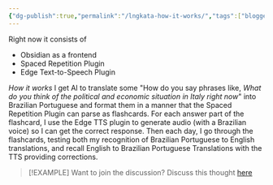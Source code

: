 ```yaml
---
{"dg-publish":true,"permalink":"/lngkata-how-it-works/","tags":["blogged","refactored","language"],"created":"2025-09-25T19:55:34.995+01:00","updated":"2025-09-25T19:58:14.735+01:00"}
---
```


Right now it consists of 
- Obsidian as a frontend
- Spaced Repetition Plugin
- Edge Text-to-Speech Plugin

*How it works*
I get AI to translate some "How do you say phrases like, *What do you think of the political and economic situation in Italy right now*" into Brazilian Portuguese and format them in a manner that the Spaced Repetition Plugin can parse as flashcards. For each answer part of the flashcard, I use the Edge TTS plugin to generate audio (with a Brazilian voice) so I can get the correct response. Then each day, I go through the flashcards, testing both my recognition of Brazilian Portuguese to English translations, and recall English to Brazilian Portuguese Translations with the TTS providing corrections.


> [!EXAMPLE] Want to join the discussion? Discuss this thought [here](https://bsky.app/profile/craigtkhill.bsky.social)
